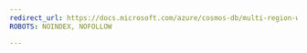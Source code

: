 ```yaml
---
redirect_url: https://docs.microsoft.com/azure/cosmos-db/multi-region-writers
ROBOTS: NOINDEX, NOFOLLOW

---
```

